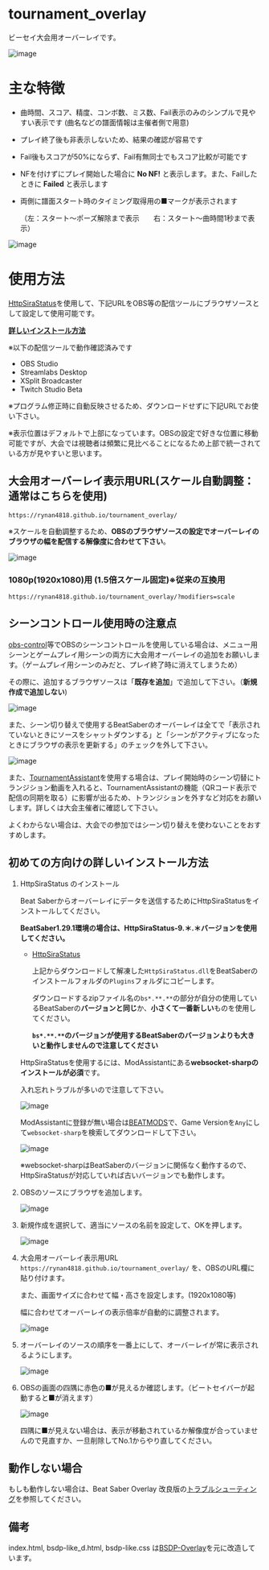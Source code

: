 # tournament_overlay
ビーセイ大会用オーバーレイです。

![image](https://github.com/user-attachments/assets/e57d884f-9e67-48d7-b0f4-35f55c124971)

# 主な特徴
- 曲時間、スコア、精度、コンボ数、ミス数、Fail表示のみのシンプルで見やすい表示です (曲名などの譜面情報は主催者側で用意)
- プレイ終了後も非表示しないため、結果の確認が容易です
- Fail後もスコアが50%にならず、Fail有無同士でもスコア比較が可能です
- NFを付けずにプレイ開始した場合に **No NF!** と表示します。また、Failしたときに **Failed** と表示します
- 両側に譜面スタート時のタイミング取得用の■マークが表示されます

    （左：スタート～ポーズ解除まで表示　　右：スタート～曲時間1秒まで表示）

![image](https://github.com/user-attachments/assets/606d591a-ff6a-4775-95d1-f52793e22fe9)

# 使用方法

[HttpSiraStatus](https://github.com/denpadokei/beatsaber-http-status)を使用して、下記URLをOBS等の配信ツールにブラウザソースとして設定して使用可能です。

[**詳しいインストール方法**](https://github.com/rynan4818/tournament_overlay#%E5%88%9D%E3%82%81%E3%81%A6%E3%81%AE%E6%96%B9%E5%90%91%E3%81%91%E3%81%AE%E8%A9%B3%E3%81%97%E3%81%84%E3%82%A4%E3%83%B3%E3%82%B9%E3%83%88%E3%83%BC%E3%83%AB%E6%96%B9%E6%B3%95)

※以下の配信ツールで動作確認済みです
- OBS Studio
- Streamlabs Desktop
- XSplit Broadcaster
- Twitch Studio Beta

※プログラム修正時に自動反映させるため、ダウンロードせずに下記URLでお使い下さい。

※表示位置はデフォルトで上部になっています。OBSの設定で好きな位置に移動可能ですが、大会では視聴者は頻繁に見比べることになるため上部で統一されている方が見やすいと思います。

## 大会用オーバーレイ表示用URL(スケール自動調整：通常はこちらを使用)
```
https://rynan4818.github.io/tournament_overlay/
```

※スケールを自動調整するため、**OBSのブラウザソースの設定でオーバーレイのブラウザの幅を配信する解像度に合わせて下さい**。

![image](https://github.com/user-attachments/assets/2e457e5c-2ade-4b3e-89f5-0f47c642b15e)

### 1080p(1920x1080)用 (1.5倍スケール固定)※従来の互換用
```
https://rynan4818.github.io/tournament_overlay/?modifiers=scale
```

## シーンコントロール使用時の注意点
[obs-control](https://github.com/rynan4818/obs-control)等でOBSのシーンコントロールを使用している場合は、メニュー用シーンとゲームプレイ用シーンの両方に大会用オーバーレイの追加をお願いします。（ゲームプレイ用シーンのみだと、プレイ終了時に消えてしまうため）

その際に、追加するブラウザソースは「**既存を追加**」で追加して下さい。（**新規作成で追加しない**)

![image](https://github.com/rynan4818/tournament_overlay/assets/14249877/102897af-62dd-4a7a-9ece-014f18656097)

また、シーン切り替えで使用するBeatSaberのオーバーレイは全てで「表示されていないときにソースをシャットダウンする」と「シーンがアクティブになったときにブラウザの表示を更新する」のチェックを外して下さい。

![image](https://github.com/rynan4818/tournament_overlay/assets/14249877/3bd9ddb9-aadb-4548-b396-84b4188e50e1)

また、[TournamentAssistant](https://github.com/MatrikMoon/TournamentAssistant)を使用する場合は、プレイ開始時のシーン切替にトランジション動画を入れると、TournamentAssistantの機能（QRコード表示で配信の同期を取る）に影響が出るため、トランジションを外すなど対応をお願いします。詳しくは大会主催者に確認して下さい。

よくわからない場合は、大会での参加ではシーン切り替えを使わないことをおすすめします。

## 初めての方向けの詳しいインストール方法

1. HttpSiraStatus のインストール

    Beat Saberからオーバーレイにデータを送信するためにHttpSiraStatusをインストールしてください。

    **BeatSaber1.29.1環境の場合は、HttpSiraStatus-9.＊.＊バージョンを使用してください。**

   - [HttpSiraStatus](https://github.com/denpadokei/HttpSiraStatus/releases)
   
       上記からダウンロードして解凍した`HttpSiraStatus.dll`をBeatSaberのインストールフォルダの`Plugins`フォルダにコピーします。
       
       ダウンロードするzipファイル名の`bs*.**.**`の部分が自分の使用しているBeatSaberの**バージョンと同じ**か、**小さくて一番新しい**ものを使用してください。

       **`bs*.**.**`のバージョンが使用するBeatSaberのバージョンよりも大きいと動作しませんので注意してください**
   
   HttpSiraStatusを使用するには、ModAssistantにある**websocket-sharpのインストールが必須**です。
   
   入れ忘れトラブルが多いので注意して下さい。

   ![image](https://user-images.githubusercontent.com/14249877/194671405-950cdf45-1e9c-4fb3-b198-15404a5145eb.png)
   
   ModAssistantに登録が無い場合は[BEATMODS](https://beatmods.com/#/mods)で、Game Versionを`Any`にして`websocket-sharp`を検索してダウンロードして下さい。

   ![image](https://user-images.githubusercontent.com/14249877/194671490-6ef3e6e9-de3f-4ff7-8e36-40a22145e2e9.png)
   
   ※websocket-sharpはBeatSaberのバージョンに関係なく動作するので、HttpSiraStatusが対応していれば古いバージョンでも動作します。

1. OBSのソースにブラウザを追加します。

    ![image](https://github.com/user-attachments/assets/bf702101-d85e-4891-9959-7095d766bc91)

2. 新規作成を選択して、適当にソースの名前を設定して、OKを押します。

   ![image](https://github.com/user-attachments/assets/c5b4d538-5d6a-4279-9f6a-4d165c036896)

3. 大会用オーバーレイ表示用URL `https://rynan4818.github.io/tournament_overlay/` を、OBSのURL欄に貼り付けます。

   また、画面サイズに合わせて幅・高さを設定します。(1920x1080等)

   幅に合わせてオーバーレイの表示倍率が自動的に調整されます。

   ![image](https://github.com/user-attachments/assets/dd63d4b5-b61e-4d72-a354-a8545339d1f8)

4. オーバーレイのソースの順序を一番上にして、オーバーレイが常に表示されるようにします。

    ![image](https://github.com/user-attachments/assets/28573408-efc1-4061-bdf5-8734a07ba65a)

5. OBSの画面の四隅に赤色の■が見えるか確認します。（ビートセイバーが起動すると■が消えます）

    ![image](https://github.com/user-attachments/assets/21a53d33-e448-495f-a1f6-930e4ae6bc81)

    四隅に■が見えない場合は、表示が移動されているか解像度が合っていませんので見直すか、一旦削除してNo.1からやり直してください。
   

## 動作しない場合
もしも動作しない場合は、Beat Saber Overlay 改良版の[トラブルシューティング](https://github.com/rynan4818/beat-saber-overlay/blob/master/Troubleshooting.md)を参照してください。

## 備考
index.html, bsdp-like_d.html, bsdp-like.css は[BSDP-Overlay](https://github.com/kOFReadie/BSDP-Overlay)を元に改造しています。
